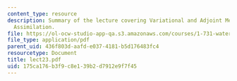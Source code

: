 ```yaml
---
content_type: resource
description: Summary of the lecture covering Variational and Adjoint Methods, Data
  Assimilation.
file: https://ol-ocw-studio-app-qa.s3.amazonaws.com/courses/1-731-water-resource-systems-fall-2006/175ca176b3f9c8e139b2d7912e9f7f45_lect23.pdf
file_type: application/pdf
parent_uid: 436f803d-aafd-e037-4181-b5d176483fc4
resourcetype: Document
title: lect23.pdf
uid: 175ca176-b3f9-c8e1-39b2-d7912e9f7f45
---
```

